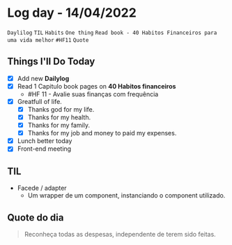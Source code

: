 # Log day - 14/04/2022

`Daylilog` `TIL` `Habits` `One thing` `Read book - 40 Habitos Financeiros para uma vida melhor` `#HF11` `Quote`  

## Things I'll Do Today

- [x] Add new **Dailylog**
- [x] Read 1 Capitulo book pages on **40 Habitos financeiros** 
  - #HF 11 - Avalie suas finanças com frequência 
- [x] Greatfull of life.
  - [x] Thanks god for my life.
  - [x] Thanks for my health.
  - [x] Thanks for my family.
  - [x] Thanks for my job and money to paid my expenses.
- [x] Lunch better today 
- [x] Front-end meeting

## TIL
 - Facede / adapter 
   - Um wrapper de um component, instanciando o component utilizado.

## Quote do dia

> Reconheça todas as despesas, independente de terem sido feitas.
